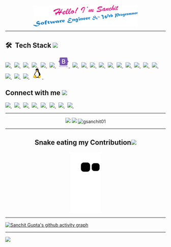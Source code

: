 <p  align="center">
<img align="center" src="./banner.png" alt="gsanchit01" width=65% height=65%/>
</p>

---
<!--
**gsanchit01/gsanchit01** is a ✨ _special_ ✨ repository because its `README.md` (this file) appears on your GitHub profile.

Here are some ideas to get you started:

- 🔭 I’m currently working on ...
- 🌱 I’m currently learning ...
- 👯 I’m looking to collaborate on ...
- 🤔 I’m looking for help with ...
- 💬 Ask me about ...
- 📫 How to reach me: ...
- 😄 Pronouns: ...
- ⚡ Fun fact: ...
-->

<h2>🛠 &nbsp;Tech Stack
<img src = "https://media2.giphy.com/media/QssGEmpkyEOhBCb7e1/giphy.gif?cid=ecf05e47a0n3gi1bfqntqmob8g9aid1oyj2wr3ds3mg700bl&rid=giphy.gif" width = 25px></h2>
<a href= # > <img width ='32px' src ='https://raw.githubusercontent.com/rahulbanerjee26/githubAboutMeGenerator/main/icons/c.svg'> </a>&nbsp
<a href= https://www.cplusplus.com > <img width ='32px' src ='https://raw.githubusercontent.com/rahulbanerjee26/githubAboutMeGenerator/main/icons/cpp.svg'> </a> &nbsp
<a href= https://www.python.org/ > <img width ='32px' src ='https://raw.githubusercontent.com/rahulbanerjee26/githubAboutMeGenerator/main/icons/python.svg'> </a>&nbsp
<a href= https://www.java.com/ > <img width ='32px' src ='https://raw.githubusercontent.com/rahulbanerjee26/githubAboutMeGenerator/main/icons/java.svg'> </a>&nbsp
<a href= # > <img width ='32px' src ='https://raw.githubusercontent.com/rahulbanerjee26/githubAboutMeGenerator/main/icons/html.svg'> </a>&nbsp
<a href= # > <img width ='32px' src ='https://raw.githubusercontent.com/rahulbanerjee26/githubAboutMeGenerator/main/icons/css.svg'> </a> &nbsp
<a href= https://getbootstrap.com > <img width ='32px' src ='https://raw.githubusercontent.com/devicons/devicon/master/icons/bootstrap/bootstrap-plain-wordmark.svg'> </a> &nbsp
<a href= # > <img width ='32px' src ='https://raw.githubusercontent.com/rahulbanerjee26/githubAboutMeGenerator/main/icons/javascript.svg'> </a>&nbsp
<a href= https://angular.io/ > <img width ='32px' src ='https://raw.githubusercontent.com/rahulbanerjee26/githubAboutMeGenerator/main/icons/angularjs.svg'> </a> &nbsp
<a href= https://reactjs.org/ > <img width ='32px' src ='https://raw.githubusercontent.com/rahulbanerjee26/githubAboutMeGenerator/main/icons/reactjs.svg'> </a>&nbsp
<a href= https://nodejs.org/ > <img width ='32px' src ='https://raw.githubusercontent.com/rahulbanerjee26/githubAboutMeGenerator/main/icons/nodejs.svg'> </a>&nbsp
<a href= https://www.mysql.com/ > <img width ='32px' src ='https://raw.githubusercontent.com/rahulbanerjee26/githubAboutMeGenerator/main/icons/mysql.svg'> </a> &nbsp
<a href= https://www.mongodb.com/ > <img width ='32px' src ='https://raw.githubusercontent.com/rahulbanerjee26/githubAboutMeGenerator/main/icons/mongodb.svg'> </a> &nbsp
<a href= https://git-scm.com/ > <img width ='32px' src ='https://raw.githubusercontent.com/rahulbanerjee26/githubAboutMeGenerator/main/icons/git.svg'> </a> &nbsp
<a href= https://github.com/ > <img width ='32px' src ='https://raw.githubusercontent.com/rahulbanerjee26/githubAboutMeGenerator/main/icons/github.svg'> </a> &nbsp
<a href= https://www.tensorflow.org/ > <img width ='32px' src ='https://raw.githubusercontent.com/rahulbanerjee26/githubAboutMeGenerator/main/icons/tensorflow.svg'> </a> &nbsp
<a href= https://opencv.org/ > <img width ='32px' src ='https://raw.githubusercontent.com/rahulbanerjee26/githubAboutMeGenerator/main/icons/opencv.svg'> </a> &nbsp
<a href= https://scikit-learn.org/ > <img width ='32px' src ='https://raw.githubusercontent.com/rahulbanerjee26/githubAboutMeGenerator/main/icons/scikit.svg'> </a> &nbsp
<a href= https://pytorch.org/ > <img width ='32px' src ='https://raw.githubusercontent.com/rahulbanerjee26/githubAboutMeGenerator/main/icons/pytorch.svg'> </a> &nbsp
<a href= https://cloud.google.com/ > <img width ='32px' src ='https://www.vectorlogo.zone/logos/google_cloud/google_cloud-icon.svg'> </a> &nbsp
<a href= https://www.linux.org/ > <img width ='32px' src ='https://raw.githubusercontent.com/devicons/devicon/master/icons/linux/linux-original.svg'> </a> &nbsp

</p>

<h2> Connect with me <img src='https://raw.githubusercontent.com/ShahriarShafin/ShahriarShafin/main/Assets/handshake.gif' width="50px"> </h2>
<a href= https://www.facebook.com/profile.php?id=100008764361549 > <img width ='32px' src ='https://raw.githubusercontent.com/rahulbanerjee26/githubAboutMeGenerator/main/icons/facebook.svg'> </a>&nbsp
<a href= https://www.instagram.com/sanchitgupta0101/ > <img width ='32px' src ='https://raw.githubusercontent.com/rahulbanerjee26/githubAboutMeGenerator/main/icons/instagram.svg'> </a> &nbsp
<a href= linkedin.com/in/sanchit-gupta-118b50197 > <img width ='32px' src ='https://raw.githubusercontent.com/rahulbanerjee26/githubAboutMeGenerator/main/icons/linked-in-alt.svg'> </a>&nbsp
<a href= # > <img width ='32px' src ='https://raw.githubusercontent.com/rahulbanerjee26/githubAboutMeGenerator/main/icons/twitter.svg'> </a>&nbsp
<a href= # > <img width ='32px' src ='https://raw.githubusercontent.com/rahulbanerjee26/githubAboutMeGenerator/main/icons/kaggle.svg'> </a>&nbsp
<a href= # > <img width ='32px' src ='https://raw.githubusercontent.com/rahulbanerjee26/githubAboutMeGenerator/main/icons/medium.svg'> </a> &nbsp
<a href= https://github.com/gsanchit01 > <img width ='32px' src ='https://raw.githubusercontent.com/rahulbanerjee26/githubAboutMeGenerator/main/icons/github.svg'> </a>&nbsp
<a href= mailto:sanchitgupta0101@gmail.com > <img width ='32px' src ='https://www.vectorlogo.zone/logos/gmail/gmail-icon.svg'> </a>&nbsp

---

<p  align="center">
  <img width="48%" src="https://github-readme-stats.vercel.app/api?username=gsanchit01&show_icons=true&theme=onedark" />
  <img width="48%" src="https://github-readme-streak-stats.herokuapp.com/?user=gsanchit01&theme=onedark" />
<img align="center" src="https://github-readme-stats.vercel.app/api/top-langs?username=gsanchit01&show_icons=true&locale=en&layout=compact&theme=onedark" alt="gsanchit01" />

</p>

---
<h2 align="center">Snake eating my Contribution<img src = "https://media1.giphy.com/media/ztDGmB7MW8TyhmfJhm/200w.webp?cid=ecf05e47bc6g7rtslh3pk8702kgcvxwvmwktwougg506y4jd&rid=200w.webp&ct=s" width = 50px></h2>
<p  align="center">
<img align="center" src="https://github.com/gsanchit01/gsanchit01/blob/output/github-contribution-grid-snake.svg" alt="gsanchit01"/>
</p>

---

[![Sanchit Gupta's github activity graph](https://activity-graph.herokuapp.com/graph?username=gsanchit01&theme=xcode)](https://github.com/gsanchit01/gsanchit01)

---


![](https://estruyf-github.azurewebsites.net/api/VisitorHit?user=g-paras&repo=g-paras&countColor=%237B1E7A)
